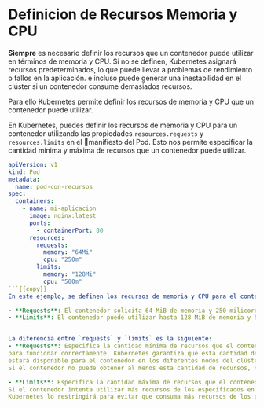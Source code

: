 ﻿
# Definicion de Recursos Memoria y CPU

**Siempre** es necesario definir los recursos que un contenedor puede utilizar en términos de memoria y CPU.
Si no se definen, Kubernetes asignará recursos predeterminados, lo que puede llevar a problemas de rendimiento o fallos en la aplicación.
e incluso puede generar una inestabilidad en el clúster si un contenedor consume demasiados recursos.

Para ello Kubernetes permite definir los recursos de memoria y CPU que un contenedor puede utilizar.

En Kubernetes, puedes definir los recursos de memoria y CPU para un contenedor utilizando las propiedades `resources.requests` y `resources.limits` en el 📄manifiesto del Pod. Esto nos permite especificar la cantidad mínima y máxima de recursos que un contenedor puede utilizar.

```yaml
apiVersion: v1
kind: Pod
metadata:
  name: pod-con-recursos
spec:
  containers:
    - name: mi-aplicacion
      image: nginx:latest
      ports:
        - containerPort: 80
      resources:
        requests:
          memory: "64Mi"
          cpu: "250m"
        limits:
          memory: "128Mi"
          cpu: "500m"
```{{copy}}
En este ejemplo, se definen los recursos de memoria y CPU para el contenedor `mi-aplicacion`:

- **Requests**: El contenedor solicita 64 MiB de memoria y 250 milicores (0.25 cores) de CPU como mínimo.
- **Limits**: El contenedor puede utilizar hasta 128 MiB de memoria y 500 milicores (0.5 cores) de CPU como máximo.


La diferencia entre `requests` y `limits` es la siguiente:
- **Requests**: Especifica la cantidad mínima de recursos que el contenedor necesita
para funcionar correctamente. Kubernetes garantiza que esta cantidad de recursos
estará disponible para el contenedor en los diferentes nodos del clúster.
Si el contenedor no puede obtener al menos esta cantidad de recursos, no se programará en ningún nodo.

- **Limits**: Especifica la cantidad máxima de recursos que el contenedor puede utilizar.
Si el contenedor intenta utilizar más recursos de los especificados en los límites,
Kubernetes lo restringirá para evitar que consuma más recursos de los permitidos.

